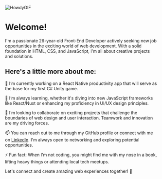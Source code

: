 ![HowdyGIF](https://github.com/Prisberg/Prisberg/assets/94374883/5f84739d-a707-4a0f-a4d2-78f55ac77edb)

# Welcome!

I'm a passionate 26-year-old Front-End Developer actively seeking new job opportunities in the exciting world of web development. With a solid foundation in HTML, CSS, and JavaScript, I'm all about creative projects and solutions.

## Here's a little more about me:

🔬 I’m currently working on a React Native productivity app that will serve as the base for my first C# Unity game.

🌱 I’m always learning, whether it's diving into new JavaScript frameworks like React/Nuxt or enhancing my proficiency in UI/UX design principles.

🤝 I’m looking to collaborate on exciting projects that challenge the boundaries of web design and user interaction. Teamwork and innovation are my driving forces.

📫 You can reach out to me through my GitHub profile or connect with me on [LinkedIn](https://www.linkedin.com/in/philip-risberg). I'm always open to networking and exploring potential opportunities.

⚡ Fun fact: When I'm not coding, you might find me with my nose in a book, lifting heavy things or attending local tech meetups.

Let's connect and create amazing web experiences together! 🚀
